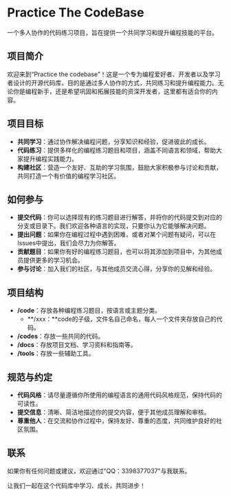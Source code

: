 # Practice The CodeBase
一个多人协作的代码练习项目，旨在提供一个共同学习和提升编程技能的平台。

## 项目简介
欢迎来到“Practice the codebase”！这是一个专为编程爱好者、开发者以及学习者设计的开源代码库，目的是通过多人协作的方式，共同练习和提升编程能力。无论你是编程新手，还是希望巩固和拓展技能的资深开发者，这里都有适合你的内容。

## 项目目标
+ **共同学习**：通过协作解决编程问题，分享知识和经验，促进彼此的成长。
+ **代码练习**：提供多样化的编程练习题目和项目，涵盖不同语言和领域，帮助大家提升编程实践能力。
+ **构建社区**：营造一个友好、互助的学习氛围，鼓励大家积极参与讨论和贡献，共同打造一个有价值的编程学习社区。

## 如何参与
+ **提交代码**：你可以选择现有的练习题目进行解答，并将你的代码提交到对应的分支或目录下。我们欢迎各种语言的实现，只要你认为它能够解决问题。
+ **提出问题**：如果你在编程过程中遇到困难，或者对某个问题有疑问，可以在Issues中提出，我们会尽力为你解答。
+ **贡献题目**：如果你有好的编程练习题目，也可以将其添加到项目中，为其他成员提供更多的学习机会。
+ **参与讨论**：加入我们的社区，与其他成员交流心得，分享你的见解和经验。

## 项目结构
+ **/code**：存放各种编程练习题目，按语言或主题分类。
    - **/xxx：**code的子级，文件名自己命名，每人一个文件夹存放自己的代码。
+ **/codes**：存放一些共同的代码。
+ **/docs**：存放项目文档、学习资料和指南等。
+ **/tools**：存放一些辅助工具。

## 规范与约定
+ **代码风格**：请尽量遵循你所使用的编程语言的通用代码风格规范，保持代码的可读性。
+ **提交信息**：清晰、简洁地描述你的提交内容，便于其他成员理解和审核。
+ **尊重他人**：在交流和协作过程中，保持友好、尊重的态度，共同维护良好的社区氛围。

## 联系
如果你有任何问题或建议，欢迎通过"QQ：3398377037"与我联系。

让我们一起在这个代码库中学习、成长，共同进步！
